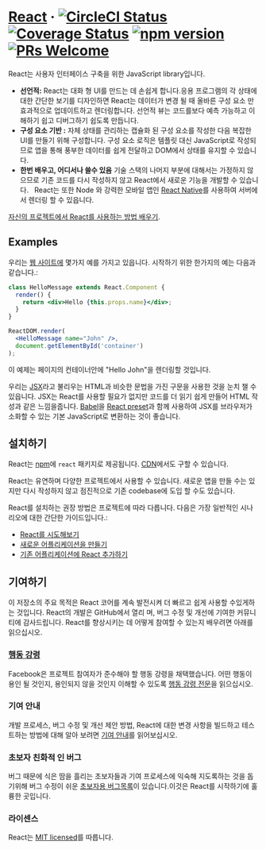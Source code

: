 # [React](https://reactjs.org/) &middot; [![CircleCI Status](https://circleci.com/gh/facebook/react.svg?style=shield&circle-token=:circle-token)](https://circleci.com/gh/facebook/react) [![Coverage Status](https://img.shields.io/coveralls/facebook/react/master.svg?style=flat)](https://coveralls.io/github/facebook/react?branch=master) [![npm version](https://img.shields.io/npm/v/react.svg?style=flat)](https://www.npmjs.com/package/react) [![PRs Welcome](https://img.shields.io/badge/PRs-welcome-brightgreen.svg)](CONTRIBUTING.md#pull-requests)

React는 사용자 인터페이스 구축을 위한 JavaScript library입니다.

* **선언적:** React는 대화 형 UI를 만드는 데 손쉽게 합니다.응용 프로그램의 각 상태에 대한 간단한 보기를 디자인하면 React는 데이터가 변경 될 때 올바른 구성 요소 만 효과적으로 업데이트하고 렌더링합니다. 선언적 뷰는 코드를보다 예측 가능하고 이해하기 쉽고 디버그하기 쉽도록 만듭니다.
* **구성 요소 기반 :** 자체 상태를 관리하는 캡슐화 된 구성 요소를 작성한 다음 복잡한 UI를 만들기 위해 구성합니다. 구성 요소 로직은 템플릿 대신 JavaScript로 작성되므로 앱을 통해 풍부한 데이터를 쉽게 전달하고 DOM에서 상태를 유지할 수 있습니다.
* **한번 배우고, 어디서나 쓸수 있음** 기술 스택의 나머지 부분에 대해서는 가정하지 않으므로 기존 코드를 다시 작성하지 않고 React에서 새로운 기능을 개발할 수 있습니다.
  React는 또한 Node 와 강력한 모바일 앱인 [React Native](https://facebook.github.io/react-native/)를 사용하여 서버에서 렌더링 할 수 있읍니다.

[자신의 프로젝트에서 React를 사용하는 방법 배우기](https://reactjs.org/docs/getting-started.html).

## Examples

우리는 [웹 사이트에](https://reactjs.org/) 몇가지 예를 가지고 있읍니다. 시작하기 위한 한가지의 예는 다음과 같습니다.:

```jsx
class HelloMessage extends React.Component {
  render() {
    return <div>Hello {this.props.name}</div>;
  }
}

ReactDOM.render(
  <HelloMessage name="John" />,
  document.getElementById('container')
);
```

이 예제는 페이지의 컨테이너안에 "Hello John"을 렌더링할 것입니다.

우리는 [JSX](https://reactjs.org/docs/introducing-jsx.html)라고 불리우는 HTML과 비슷한 문법을 가진 구문을 사용한 것을 눈치 챌 수 있읍니다. JSX는 React를 사용할 필요가 없지만 코드를 더 읽기 쉽게 만들어 HTML 작성과 같은 느낌을줍니다. [Babel](https://babeljs.io/)을 [React preset](https://babeljs.io/docs/plugins/preset-react/)과 함께 사용하여 JSX를 브라우저가 소화할 수 있는 기본 JavaScript로 변환하는 것이 좋습니다.

## 설치하기

React는 [npm](https://www.npmjs.com/)에 `react` 패키지로 제공됩니다. [CDN](https://reactjs.org/docs/installation.html#using-a-cdn)에서도 구할 수 있습니다.

React는 유연하며 다양한 프로젝트에서 사용할 수 있습니다. 새로운 앱을 만들 수는 있지만 다시 작성하지 않고 점진적으로 기존 codebase에 도입 할 수도 있습니다.

React를 설치하는 권장 방법은 프로젝트에 따라 다릅니다. 다음은 가장 일반적인 시나리오에 대한 간단한 가이드입니다.:

* [React를 시도해보기](https://reactjs.org/docs/installation.html#trying-out-react)
* [새로운 어플리케이션을 만들기](https://reactjs.org/docs/installation.html#creating-a-new-application)
* [기존 어플리케이션에 React 추가하기](https://reactjs.org/docs/installation.html#adding-react-to-an-existing-application)

## 기여하기

이 저장소의 주요 목적은 React 코어를 계속 발전시켜 더 빠르고 쉽게 사용할 수있게하는 것입니다.  React의 개발은 GitHub에서 열리 며, 버그 수정 및 개선에 기여한 커뮤니티에 감사드립니다. React를 향상시키는 데 어떻게 참여할 수 있는지 배우려면 아래를 읽으십시오.

### [행동 강령](https://code.facebook.com/codeofconduct)

Facebook은 프로젝트 참여자가 준수해야 할 행동 강령을 채택했습니다. 어떤 행동이 용인 될 것인지, 용인되지 않을 것인지 이해할 수 있도록 [행동 강령 전문](https://code.facebook.com/codeofconduct)을 읽으십시오.

### 기여 안내

개발 프로세스, 버그 수정 및 개선 제안 방법, React에 대한 변경 사항을 빌드하고 테스트하는 방법에 대해 알아 보려면 [기여 안내](https://reactjs.org/contributing/how-to-contribute.html)를 읽어보십시오.


### 초보자 친화적 인 버그

버그 때문에 식은 땀을 흘리는 초보자들과 기여 프로세스에 익숙해 지도록하는 것을 돕기위해 버그 수정이 쉬운 [초보자용 버그목록](https://github.com/facebook/react/labels/Difficulty%3A%20beginner)이 있습니다.이것은 React를 시작하기에 훌륭한 곳입니다.


### 라이센스

React는 [MIT licensed](./LICENSE)를 따릅니다.
